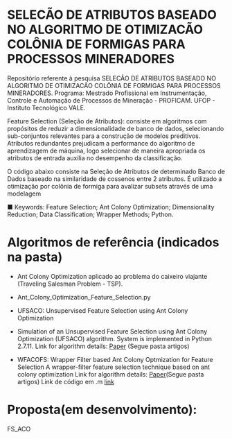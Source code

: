 # SELECÃO DE ATRIBUTOS BASEADO NO ALGORITMO DE OTIMIZACÃO COLÔNIA DE FORMIGAS PARA PROCESSOS MINERADORES

Repositório referente à pesquisa SELECÃO DE ATRIBUTOS BASEADO NO ALGORITMO DE OTIMIZACÃO COLÔNIA DE FORMIGAS PARA PROCESSOS MINERADORES. 
Programa: Mestrado Profissional em Instrumentação, Controle e Automação de Processos de Mineração - PROFICAM. UFOP - Instituto Tecnológico VALE.

Feature Selection (Seleção de Atributos): consiste em algoritmos com propósitos de reduzir a dimensionalidade de banco de dados, 
selecionando sub-conjuntos relevantes para a construção de modelos preditivos. Atributos redundantes prejudicam a performance do algoritmo 
de aprendizagem de máquina, logo selecionar de maneira apropriada os atributos de entrada auxilia no desempenho da classificação.

O código abaixo consiste na Seleção de Atributos de determinado Banco de Dados baseado na similaridade de cossenos 
entre 2 atributos. É utilizado a otimização por colônia de formiga para avalizar subsets através de uma modelagem 

■ Keywords: Feature Selection; Ant Colony Optimization; Dimensionality Reduction; Data Classification; Wrapper Methods; Python.
  
# Algoritmos de referência (indicados na pasta)

* Ant Colony Optimization aplicado ao problema do caixeiro viajante (Traveling Salesman Problem - TSP).
* Ant_Colony_Optimization_Feature_Selection.py

* UFSACO: Unsupervised Feature Selection using Ant Colony Optimization
 - Simulation of an Unsupervised Feature Selection using Ant Colony Optimization (UFSACO) algorithm. System is implemented in Python 2.7.11.
Link for algorithm details: [Paper](https://https://www.researchgate.net/publication/261371258_An_unsupervised_feature_selection_algorithm_based_on_ant_colony_optimization) 
(Segue pasta artigos)

* WFACOFS: Wrapper Filter based Ant Colony Optmization for Feature Selection
A wrapper-filter feature selection technique based on ant colony optimization
Link for algorithm details: [Paper](https://link.springer.com/article/10.1007/s00521-019-04171-3)(Segue pasta artigos)
Link de código em .m [link](https://github.com/ManosijGhosh/Feature-Selection-Algorithm/tree/master/WFACOFS)

# Proposta(em desenvolvimento):
FS_ACO
